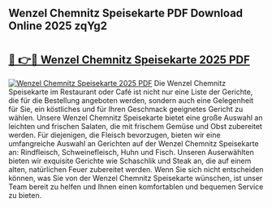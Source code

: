## Wenzel Chemnitz Speisekarte PDF Download Online 2025 zqYg2

# <h2><a href="http://gcc7xwu.nevu.top/?p=Wenzel+Chemnitz+Speisekarte">🔗 👉🔴 Wenzel Chemnitz Speisekarte 2025 PDF</a></h2>

[![Wenzel Chemnitz Speisekarte 2025 PDF](https://i.imgur.com/dBaPXMq.png)](http://gcc7xwu.nevu.top/?p=Wenzel+Chemnitz+Speisekarte)
Die Wenzel Chemnitz Speisekarte im Restaurant oder Café ist nicht nur eine Liste der Gerichte, die für die Bestellung angeboten werden, sondern auch eine Gelegenheit für Sie, ein köstliches und für Ihren Geschmack geeignetes Gericht zu wählen. Unsere Wenzel Chemnitz Speisekarte bietet eine große Auswahl an leichten und frischen Salaten, die mit frischem Gemüse und Obst zubereitet werden. Für diejenigen, die Fleisch bevorzugen, bieten wir eine umfangreiche Auswahl an Gerichten auf der Wenzel Chemnitz Speisekarte an: Rindfleisch, Schweinefleisch, Huhn und Fisch. Unseren Auserwählten bieten wir exquisite Gerichte wie Schaschlik und Steak an, die auf einem alten, natürlichen Feuer zubereitet werden. Wenn Sie sich nicht entscheiden können, was Sie von der Wenzel Chemnitz Speisekarte wünschen, ist unser Team bereit zu helfen und Ihnen einen komfortablen und bequemen Service zu bieten.
